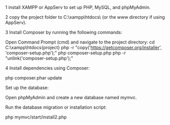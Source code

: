1 install XAMPP or AppServ to set up PHP, MySQL, and phpMyAdmin.

2 copy the project folder to C:\xampp\htdocs\ (or the www directory if using AppServ).

3 Install Composer by running the following commands:

Open Command Prompt (cmd) and navigate to the project directory:
cd C:\xampp\htdocs\{project}
php -r "copy('https://getcomposer.org/installer', 'composer-setup.php');"
php composer-setup.php
php -r "unlink('composer-setup.php');"


4 Install dependencies using Composer:

php composer.phar update

Set up the database:

Open phpMyAdmin and create a new database named mymvc.

Run the database migration or installation script:

php mymvc/start/install2.php